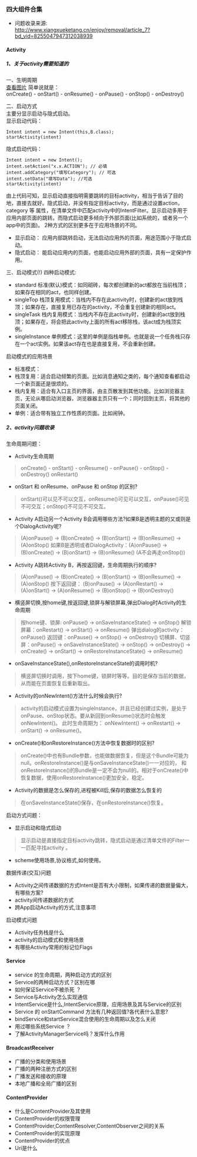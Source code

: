 ### 四大组件合集

- 问题收录来源:  
  <http://www.xiangxueketang.cn/enjoy/removal/article_7?bd_vid=8255047947312038939>

#### Activity

##### 1、关于activity需要知道的
一、生明周期  
[查看图片](../图片/img_activity生命周期.png)
简单说就是：   
onCreate() - onStart() - onResume() - onPause() - onStop() - onDestroy()

二、启动方式  
主要分显示启动与隐式启动。  
显示启动代码：
```
Intent intent = new Intent(this,B.class);
startActivity(intent)
```
隐式启动代码：
```
Intent intent = new Intent();
intent.setAction("x.x.ACTION"); // 必填
intent.addCategory("填写Category"); // 可选
intent.setData("填写Data"); //可选
startActivity(intent)
```
由上代码可知，显示启动直接指明需要跳转的目标activity，相当于告诉了目的地，直接去就好。隐式启动，并没有指定目标activity，而是通过设置action，category
等 属性，在清单文件中匹配activity中的IntentFilter。显示启动多用于应用内部页面的跳转。而隐式启动更多倾向于外部页面(比如系统的，或者另一个app中的页面)。
2种方式的区别更多在于应用场景的不同。   
* 显示启动： 应用内部跳转启动，无法启动应用外的页面，用途范围小于隐式启动。
* 隐式启动： 能启动应用内的页面，也能启动应用外部的页面，具有一定保护作用。


三、启动模式(!)
四种启动模式: 
* standard 标准(默认)模式：如同砌砖，每次都创建新的act都放在当前栈顶；如果存在相同的act，也同样创建。
* singleTop 栈顶复用模式：当栈内不存在此activity时，创建新的act放到栈顶；如果存在，直接复用已存在的activity，不会重复创建新的相同act。
* singleTask 栈内复用模式：当栈内不存在此activity时，创建新的act放到栈顶；如果存在，将会把此activity上面的所有act移除栈，该act成为栈顶实例。
* singleInstance 单例模式：这里的单例是指栈单例。也就是说一个任务栈只存在一个act实例。如果该act存在也是直接复用，不会重新创建。

启动模式的应用场景  
* 标准模式： 
* 栈顶复用：适合启动频繁的页面。比如消息通知之类的，每个通知查看都启动一个新页面还是很烦的。
* 栈内复用：适合有入口主页的界面，由主页散发到其他功能。比如浏览器主页，无论从哪启动浏览器，浏览器器主页只有一个；同时回到主页，将其他的页面关闭。
* 单例：适合带有独立工作性质的页面。比如闹钟。

##### 2、activity问题收录
生命周期问题：   
* Activity生命周期
> onCreate() - onStart() - onResume() - onPause() - onStop() - onDestroy()  onRestart()
  
* onStart 和 onResume、onPause 和 onStop 的区别?
> onStart()可以见不可以交互，onResume()可见可以交互，onPause()可见不可交互；onStop()不可见不可交互。
  
* Activity A启动另一个Activity B会调用哪些方法?如果B是透明主题的又或则是个DialogActivity呢?  
> (A)onPause() ->  (B)onCreate() -> (B)onStart() -> (B)onResume() -> (A)onStop()
  如果B是透明或者DialogActivity：(A)onPause() ->  (B)onCreate() -> (B)onStart() -> (B)onResume() (A不会再走onStop())
  
* Activity A跳转Activity B，再按返回键，生命周期执行的顺序?
> (A)onPause() -> (B)onCreate() -> (B)onStart() -> (B)onResume() -> (A)onStop()
  按下返回键： (B)onPause() -> (A)onRestart() -> (A)onStart() -> (A)onResume() -> (B)onStop() -> (B)onDestroy()
 
* 横竖屏切换,按home键,按返回键,锁屏与解锁屏幕,弹出Dialog时Activity的生命周期
> 按home键、锁屏: onPause() -> onSaveInstanceState() -> onStop()
  解锁屏幕：onRestart() -> onStart() -> onResume()
  弹出dialog的activity：onPause()
  返回键：onPause() -> onStop() -> onDestroy()
  切横屏、切竖屏：onPause() -> onSaveInstanceState() -> onStop() -> onDestroy() -> onCreate() -> onStart() 
   -> onRestoreInstanceState() -> onResume()

* onSaveInstanceState(),onRestoreInstanceState的调用时机?
> 横竖屏切换时调用，按下home键，锁屏时等等。目的是保存当前的数据，从而能在页面恢复后重新取出。

* Activity的onNewIntent()方法什么时候会执行? 
> activity的启动模式设置为singleInstance，并且已经创建过实例，是处于onPause、onStop状态。要从新回到onResume()状态时会触发onNewIntent()。
  此时生命周期为： onNewIntent() -> onRestart() -> onStart() -> onResume()。

* onCreate()和onRestoreInstance()方法中恢复数据时的区别?
> onCreate()中也有Bundle参数，也能做数据恢复，但是这个Bundle可能为null。onRestoreInstance()是与onSaveInstanceState()一一对应的，
 和onRestoreInstance()的Bundle是一定不会为null的。相对于onCreate()中恢复数据，使用onRestoreInstance()更加安全，稳定。

* Activity的数据是怎么保存的,进程被Kill后,保存的数据怎么恢复的
> 在onSaveInstanceState()保存，在onRestoreInstance()恢复。

启动方式问题：  
* 显示启动和隐式启动
> 显示启动是直接指定目标activity跳转，隐式启动是通过清单文件的Filter一一匹配寻找activity  。 
 
* scheme使用场景,协议格式,如何使用。

数据传递(交互)问题    
* Activity之间传递数据的方式Intent是否有大小限制，如果传递的数据量偏大，有哪些方案?
* activity间传递数据的方式
* 跨App启动Activity的方式,注意事项

启动模式问题  
* Activity任务栈是什么
* activity的启动模式和使用场景
* 有哪些Activity常用的标记位Flags


#### Service  

* service 的生命周期，两种启动方式的区别
* Service的两种启动方式？区别在哪
* 如何保证Service不被杀死 ？
* Service与Activity怎么实现通信
* IntentService是什么,IntentService原理，应用场景及其与Service的区别
* Service 的 onStartCommand 方法有几种返回值?各代表什么意思?
* bindService和startService混合使用的生命周期以及怎么关闭
* 用过哪些系统Service ？
* 了解ActivityManagerService吗？发挥什么作用


#### BroadcastReceiver

* 广播的分类和使用场景
* 广播的两种注册方式的区别
* 广播发送和接收的原理
* 本地广播和全局广播的区别


#### ContentProvider

* 什么是ContentProvider及其使用
* ContentProvider的权限管理
* ContentProvider,ContentResolver,ContentObserver之间的关系
* ContentProvider的实现原理
* ContentProvider的优点
* Uri是什么